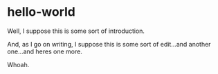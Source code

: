 # hello-world
Well, I suppose this is some sort of introduction.

And, as I go on writing, I suppose this is some sort of edit...and another one...and heres one more.

Whoah.
